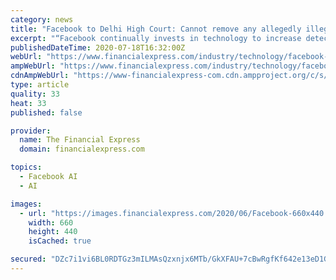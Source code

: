 ```yaml
---
category: news
title: "Facebook to Delhi High Court: Cannot remove any allegedly illegal group like bois locker room"
excerpt: "“Facebook continually invests in technology to increase detection accuracy across new languages. For example, Facebook AI Research (FAIR) is working on an area called multilingual embeddings as a potential way to address the language challenge,” it has ..."
publishedDateTime: 2020-07-18T16:32:00Z
webUrl: "https://www.financialexpress.com/industry/technology/facebook-to-delhi-high-court-cannot-remove-any-allegedly-illegal-group-like-bois-locker-room/2028289/"
ampWebUrl: "https://www.financialexpress.com/industry/technology/facebook-to-delhi-high-court-cannot-remove-any-allegedly-illegal-group-like-bois-locker-room/2028289/lite/"
cdnAmpWebUrl: "https://www-financialexpress-com.cdn.ampproject.org/c/s/www.financialexpress.com/industry/technology/facebook-to-delhi-high-court-cannot-remove-any-allegedly-illegal-group-like-bois-locker-room/2028289/lite/"
type: article
quality: 33
heat: 33
published: false

provider:
  name: The Financial Express
  domain: financialexpress.com

topics:
  - Facebook AI
  - AI

images:
  - url: "https://images.financialexpress.com/2020/06/Facebook-660x440.jpg"
    width: 660
    height: 440
    isCached: true

secured: "DZc7i1vi6BL0RDTGz3mILMAsQzxnjx6MTb/GkXFAU+7cBwRgfKf642e13eD1GGcX64OyThvBRq9dvy5FiH6TGpGOx+LDCyrR4va/FiuTDwxhjtEhDf8bP9G45adaChnXLV6ntoPs/qn+3eZMX6pl7CCsUMCR0Son544JTSU2zDw/gLKECoV2y50eYsqcAmb7DrUKgzRgrDSkjO8BMyfMFJDS5Wpy6aP930TUuxHyWzsfV7wUhq17kRvcuQk6TTW7VsB5TSL8tVEjZScMaQJTAhUrXbCwtlQSzgX0nOm/sSL7zznua17Y5PH3aJ+kYLQgxUBvRdpQ1Hs2G/nmyzVqUg==;S+8qG8EN4+vKnuYKNy8CFg=="
---
```


